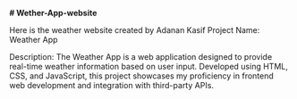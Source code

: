 **# Wether-App-website**

Here is the weather website created by Adanan Kasif
Project Name: Weather App

Description: The Weather App is a web application designed to provide real-time weather information based on user input. Developed using HTML, CSS, and JavaScript, this project showcases my proficiency in frontend web development and integration with third-party APIs.
